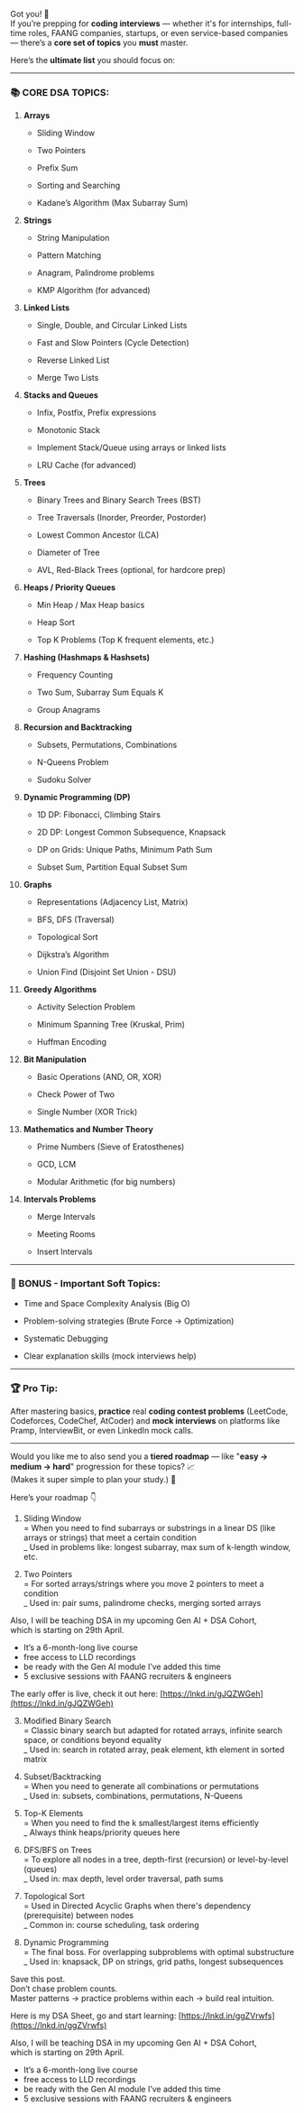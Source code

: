 Got you! 🚀  
If you’re prepping for **coding interviews** — whether it's for internships, full-time roles, FAANG companies, startups, or even service-based companies — there’s a **core set of topics** you **must** master.

Here’s the **ultimate list** you should focus on:

---

### 📚 CORE DSA TOPICS:

1. **Arrays**
    
    - Sliding Window
        
    - Two Pointers
        
    - Prefix Sum
        
    - Sorting and Searching
        
    - Kadane’s Algorithm (Max Subarray Sum)
        
2. **Strings**
    
    - String Manipulation
        
    - Pattern Matching
        
    - Anagram, Palindrome problems
        
    - KMP Algorithm (for advanced)
        
3. **Linked Lists**
    
    - Single, Double, and Circular Linked Lists
        
    - Fast and Slow Pointers (Cycle Detection)
        
    - Reverse Linked List
        
    - Merge Two Lists
        
4. **Stacks and Queues**
    
    - Infix, Postfix, Prefix expressions
        
    - Monotonic Stack
        
    - Implement Stack/Queue using arrays or linked lists
        
    - LRU Cache (for advanced)
        
5. **Trees**
    
    - Binary Trees and Binary Search Trees (BST)
        
    - Tree Traversals (Inorder, Preorder, Postorder)
        
    - Lowest Common Ancestor (LCA)
        
    - Diameter of Tree
        
    - AVL, Red-Black Trees (optional, for hardcore prep)
        
6. **Heaps / Priority Queues**
    
    - Min Heap / Max Heap basics
        
    - Heap Sort
        
    - Top K Problems (Top K frequent elements, etc.)
        
7. **Hashing (Hashmaps & Hashsets)**
    
    - Frequency Counting
        
    - Two Sum, Subarray Sum Equals K
        
    - Group Anagrams
        
8. **Recursion and Backtracking**
    
    - Subsets, Permutations, Combinations
        
    - N-Queens Problem
        
    - Sudoku Solver
        
9. **Dynamic Programming (DP)**
    
    - 1D DP: Fibonacci, Climbing Stairs
        
    - 2D DP: Longest Common Subsequence, Knapsack
        
    - DP on Grids: Unique Paths, Minimum Path Sum
        
    - Subset Sum, Partition Equal Subset Sum
        
10. **Graphs**
    
    - Representations (Adjacency List, Matrix)
        
    - BFS, DFS (Traversal)
        
    - Topological Sort
        
    - Dijkstra’s Algorithm
        
    - Union Find (Disjoint Set Union - DSU)
        
11. **Greedy Algorithms**
    
    - Activity Selection Problem
        
    - Minimum Spanning Tree (Kruskal, Prim)
        
    - Huffman Encoding
        
12. **Bit Manipulation**
    
    - Basic Operations (AND, OR, XOR)
        
    - Check Power of Two
        
    - Single Number (XOR Trick)
        
13. **Mathematics and Number Theory**
    
    - Prime Numbers (Sieve of Eratosthenes)
        
    - GCD, LCM
        
    - Modular Arithmetic (for big numbers)
        
14. **Intervals Problems**
    
    - Merge Intervals
        
    - Meeting Rooms
        
    - Insert Intervals
        

---

### 🎯 BONUS - Important Soft Topics:

- Time and Space Complexity Analysis (Big O)
    
- Problem-solving strategies (Brute Force → Optimization)
    
- Systematic Debugging
    
- Clear explanation skills (mock interviews help)
    

---

### 🏆 Pro Tip:

After mastering basics, **practice** real **coding contest problems** (LeetCode, Codeforces, CodeChef, AtCoder) and **mock interviews** on platforms like Pramp, InterviewBit, or even LinkedIn mock calls.

---

Would you like me to also send you a **tiered roadmap** — like "**easy → medium → hard**" progression for these topics? 📈  
		(Makes it super simple to plan your study.) 🎯


Here’s your roadmap 👇  
  
1. Sliding Window  
= When you need to find subarrays or substrings in a linear DS (like arrays or strings) that meet a certain condition  
_ Used in problems like: longest subarray, max sum of k-length window, etc.  
  
2. Two Pointers  
= For sorted arrays/strings where you move 2 pointers to meet a condition  
_ Used in: pair sums, palindrome checks, merging sorted arrays  
  
Also, I will be teaching DSA in my upcoming Gen AI + DSA Cohort,  
which is starting on 29th April.  
- It’s a 6-month-long live course  
- free access to LLD recordings  
- be ready with the Gen AI module I’ve added this time  
- 5 exclusive sessions with FAANG recruiters & engineers  
  
The early offer is live, check it out here: [https://lnkd.in/gJQZWGeh](https://lnkd.in/gJQZWGeh)  
  
3. Modified Binary Search  
= Classic binary search but adapted for rotated arrays, infinite search space, or conditions beyond equality  
_ Used in: search in rotated array, peak element, kth element in sorted matrix  
  
4. Subset/Backtracking  
= When you need to generate all combinations or permutations  
_ Used in: subsets, combinations, permutations, N-Queens  
  
5. Top-K Elements  
= When you need to find the k smallest/largest items efficiently  
_ Always think heaps/priority queues here  
  
6. DFS/BFS on Trees  
= To explore all nodes in a tree, depth-first (recursion) or level-by-level (queues)  
_ Used in: max depth, level order traversal, path sums  
  
7. Topological Sort  
= Used in Directed Acyclic Graphs when there's dependency (prerequisite) between nodes  
_ Common in: course scheduling, task ordering  
  
8. Dynamic Programming  
= The final boss. For overlapping subproblems with optimal substructure  
_ Used in: knapsack, DP on strings, grid paths, longest subsequences  
  
Save this post.  
Don’t chase problem counts.  
Master patterns → practice problems within each → build real intuition.  
  
Here is my DSA Sheet, go and start learning: [https://lnkd.in/ggZVrwfs](https://lnkd.in/ggZVrwfs)  
  
Also, I will be teaching DSA in my upcoming Gen AI + DSA Cohort,  
which is starting on 29th April.  
- It’s a 6-month-long live course  
- free access to LLD recordings  
- be ready with the Gen AI module I’ve added this time  
- 5 exclusive sessions with FAANG recruiters & engineers